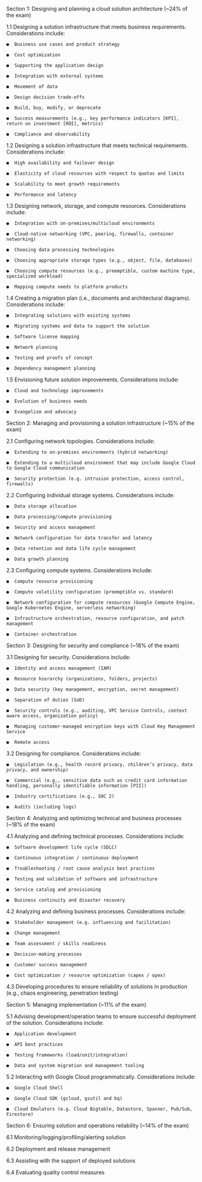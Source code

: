 
Section 1: Designing and planning a cloud solution architecture (~24% of the exam)

1.1 Designing a solution infrastructure that meets business requirements. Considerations include:

    ●  Business use cases and product strategy

    ●  Cost optimization

    ●  Supporting the application design

    ●  Integration with external systems

    ●  Movement of data

    ●  Design decision trade-offs

    ●  Build, buy, modify, or deprecate

    ●  Success measurements (e.g., key performance indicators [KPI], return on investment [ROI], metrics)

    ●  Compliance and observability

1.2 Designing a solution infrastructure that meets technical requirements. Considerations include:

    ●  High availability and failover design

    ●  Elasticity of cloud resources with respect to quotas and limits

    ●  Scalability to meet growth requirements

    ●  Performance and latency

1.3 Designing network, storage, and compute resources. Considerations include:

    ●  Integration with on-premises/multicloud environments

    ●  Cloud-native networking (VPC, peering, firewalls, container networking)

    ●  Choosing data processing technologies

    ●  Choosing appropriate storage types (e.g., object, file, databases)

    ●  Choosing compute resources (e.g., preemptible, custom machine type, specialized workload)

    ●  Mapping compute needs to platform products

1.4 Creating a migration plan (i.e., documents and architectural diagrams). Considerations include:

    ●  Integrating solutions with existing systems

    ●  Migrating systems and data to support the solution

    ●  Software license mapping

    ●  Network planning

    ●  Testing and proofs of concept

    ●  Dependency management planning

1.5 Envisioning future solution improvements. Considerations include:

    ●  Cloud and technology improvements

    ●  Evolution of business needs

    ●  Evangelism and advocacy

Section 2: Managing and provisioning a solution infrastructure (~15% of the exam)

2.1 Configuring network topologies. Considerations include:

    ●  Extending to on-premises environments (hybrid networking)

    ●  Extending to a multicloud environment that may include Google Cloud to Google Cloud communication

    ●  Security protection (e.g. intrusion protection, access control, firewalls)

2.2 Configuring individual storage systems. Considerations include:

    ●  Data storage allocation

    ●  Data processing/compute provisioning

    ●  Security and access management

    ●  Network configuration for data transfer and latency

    ●  Data retention and data life cycle management

    ●  Data growth planning

2.3 Configuring compute systems. Considerations include:

    ●  Compute resource provisioning

    ●  Compute volatility configuration (preemptible vs. standard)

    ●  Network configuration for compute resources (Google Compute Engine, Google Kubernetes Engine, serverless networking)

    ●  Infrastructure orchestration, resource configuration, and patch management

    ●  Container orchestration

Section 3: Designing for security and compliance (~18% of the exam)

3.1 Designing for security. Considerations include:

    ●  Identity and access management (IAM)

    ●  Resource hierarchy (organizations, folders, projects)

    ●  Data security (key management, encryption, secret management)

    ●  Separation of duties (SoD)

    ●  Security controls (e.g., auditing, VPC Service Controls, context aware access, organization policy)

    ●  Managing customer-managed encryption keys with Cloud Key Management Service

    ●  Remote access

3.2 Designing for compliance. Considerations include:

    ●  Legislation (e.g., health record privacy, children’s privacy, data privacy, and ownership)

    ●  Commercial (e.g., sensitive data such as credit card information handling, personally identifiable information [PII])

    ●  Industry certifications (e.g., SOC 2)

    ●  Audits (including logs)

Section 4: Analyzing and optimizing technical and business processes (~18% of the exam)

4.1 Analyzing and defining technical processes. Considerations include:

    ●  Software development life cycle (SDLC)

    ●  Continuous integration / continuous deployment

    ●  Troubleshooting / root cause analysis best practices

    ●  Testing and validation of software and infrastructure

    ●  Service catalog and provisioning

    ●  Business continuity and disaster recovery

4.2 Analyzing and defining business processes. Considerations include:

    ●  Stakeholder management (e.g. influencing and facilitation)

    ●  Change management

    ●  Team assessment / skills readiness

    ●  Decision-making processes

    ●  Customer success management

    ●  Cost optimization / resource optimization (capex / opex)

4.3 Developing procedures to ensure reliability of solutions in production (e.g., chaos engineering, penetration testing)

Section 5: Managing implementation (~11% of the exam)

5.1 Advising development/operation teams to ensure successful deployment of the solution. Considerations include:

    ●  Application development

    ●  API best practices

    ●  Testing frameworks (load/unit/integration)

    ●  Data and system migration and management tooling

5.2 Interacting with Google Cloud programmatically. Considerations include:

    ●  Google Cloud Shell

    ●  Google Cloud SDK (gcloud, gsutil and bq)

    ●  Cloud Emulators (e.g. Cloud Bigtable, Datastore, Spanner, Pub/Sub, Firestore)

Section 6: Ensuring solution and operations reliability (~14% of the exam)

6.1 Monitoring/logging/profiling/alerting solution

6.2 Deployment and release management

6.3 Assisting with the support of deployed solutions

6.4 Evaluating quality control measures
